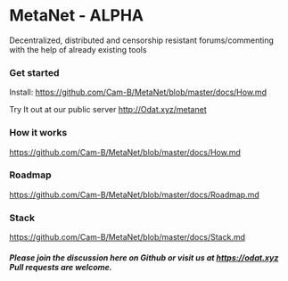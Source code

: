 # MetaNet - ALPHA

Decentralized, distributed and censorship resistant forums/commenting with the help of already existing tools

### Get started
Install: https://github.com/Cam-B/MetaNet/blob/master/docs/How.md

Try It out at our public server http://Odat.xyz/metanet


### How it works
https://github.com/Cam-B/MetaNet/blob/master/docs/How.md

### Roadmap
https://github.com/Cam-B/MetaNet/blob/master/docs/Roadmap.md

### Stack
https://github.com/Cam-B/MetaNet/blob/master/docs/Stack.md


##### Please join the discussion here on Github or visit us at https://odat.xyz Pull requests are welcome.






